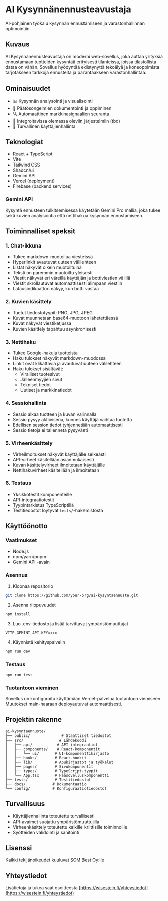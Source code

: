 # AI Kysynnänennusteavustaja

AI-pohjainen työkalu kysynnän ennustamiseen ja varastonhallinnan optimointiin.

## Kuvaus
AI Kysynnänennusteavustaja on moderni web-sovellus, joka auttaa yrityksiä ennustamaan tuotteiden kysyntää erityisesti tilanteissa, joissa tilastollista dataa on vähän. Sovellus hyödyntää edistynyttä tekoälyä ja koneoppimista tarjotakseen tarkkoja ennusteita ja parantaakseen varastonhallintaa.

## Ominaisuudet

- 📊 Kysynnän analysointi ja visualisointi
- 📝 Päätösongelmien dokumentointi ja oppiminen
- 🔍 Automaattinen markkinasignaalien seuranta
- 🔄 Integroitavissa olemassa oleviin järjestelmiin (tbd)
- 🔐 Turvallinen käyttäjienhallinta

## Teknologiat
- React + TypeScript
- Vite
- Tailwind CSS
- Shadcn/ui
- Gemini API
- Vercel (deployment)
- Firebase (backend services)

### Gemini API 
Kysyntä ennusteen tulkitsemisessa käytetään Gemini Pro mallia, joka tukee sekä kuvien analysointia että nettihakua kysynnän ennustamiseen.

## Toiminnalliset speksit

### 1. Chat-ikkuna
- Tukee markdown-muotoilua viesteissä
- Hyperlinkit avautuvat uuteen välilehteen
- Listat näkyvät oikein muotoiltuina
- Teksti on paremmin muotoiltu yleisesti
- Viestit näkyvät eri väreillä käyttäjän ja bottiviestien välillä
- Viestit skrollautuvat automaattisesti alimpaan viestiin
- Latausindikaattori näkyy, kun botti vastaa

### 2. Kuvien käsittely
- Tuetut tiedostotyypit: PNG, JPG, JPEG
- Kuvat muunnetaan base64-muotoon lähetettäessä
- Kuvat näkyvät viestiketjussa
- Kuvien käsittely tapahtuu asynkronisesti

### 3. Nettihaku
- Tukee Google-hakuja tuotteista
- Haku tulokset näkyvät markdown-muodossa
- Linkit ovat klikattavia ja avautuvat uuteen välilehteen
- Haku tulokset sisältävät:
  - Viralliset tuotesivut
  - Jälleenmyyjien sivut
  - Tekniset tiedot
  - Uutiset ja markkinatiedot

### 4. Sessiohallinta
- Sessio alkaa tuotteen ja kuvan valinnalla
- Sessio pysyy aktiivisena, kunnes käyttäjä vaihtaa tuotetta
- Edellisen session tiedot tyhjennetään automaattisesti
- Sessio tietoja ei tallenneta pysyvästi

### 5. Virheenkäsittely
- Virheilmoitukset näkyvät käyttäjälle selkeästi
- API-virheet käsitellään asianmukaisesti
- Kuvan käsittelyvirheet ilmoitetaan käyttäjälle
- Nettihakuvirheet käsitellään ja ilmoitetaan

### 6. Testaus
- Yksikkötestit komponenteille
- API-integraatiotestit
- Tyypintarkistus TypeScriptillä
- Testitiedostot löytyvät `tests/`-hakemistosta

## Käyttöönotto

### Vaatimukset
- Node.js
- npm/yarn/pnpm
- Gemini API -avain

### Asennus
1. Kloonaa repositorio
```bash
git clone https://github.com/your-org/ai-kysyntaennuste.git
```

2. Asenna riippuvuudet
```bash
npm install
```

3. Luo .env-tiedosto ja lisää tarvittavat ympäristömuuttujat
```env
VITE_GEMINI_API_KEY=xxx
```

4. Käynnistä kehityspalvelin
```bash
npm run dev
```

### Testaus
```bash
npm run test
```

### Tuotantoon vieminen
Sovellus on konfiguroitu käyttämään Vercel-palvelua tuotantoon viemiseen. Muutokset main-haaraan deployautuvat automaattisesti.

## Projektin rakenne
```
ai-kysyntaennuste/
├── public/              # Staattiset tiedostot
├── src/                # Lähdekoodi
│   ├── api/           # API-integraatiot
│   ├── components/    # React-komponentit
│   │   └── ui/       # UI-komponenttikirjasto
│   ├── hooks/        # React-hookit
│   ├── lib/          # Apukirjastot ja työkalut
│   ├── pages/        # Sivukomponentit
│   ├── types/        # TypeScript-tyypit
│   └── App.tsx       # Pääsovelluskomponentti
├── tests/            # Testitiedostot
├── docs/            # Dokumentaatio
└── config/          # Konfiguraatiotiedostot
```

## Turvallisuus
- Käyttäjienhallinta toteutettu turvallisesti
- API-avaimet suojattu ympäristömuuttujilla
- Virheenkäsittely toteutettu kaikille kriittisille toiminnoille
- Syötteiden validointi ja sanitointi

## Lisenssi
Kaikki tekijänoikeudet kuuluvat SCM Best Oy:lle

## Yhteystiedot
Lisätietoja ja tukea saat osoitteesta [https://wisestein.fi/yhteystiedot](https://wisestein.fi/yhteystiedot)
